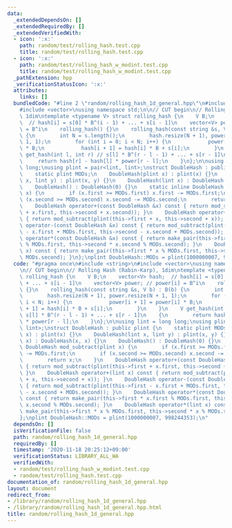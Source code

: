 ```yaml
---
data:
  _extendedDependsOn: []
  _extendedRequiredBy: []
  _extendedVerifiedWith:
  - icon: ':x:'
    path: random/test/rolling_hash.test.cpp
    title: random/test/rolling_hash.test.cpp
  - icon: ':x:'
    path: random/test/rolling_hash_w_modint.test.cpp
    title: random/test/rolling_hash_w_modint.test.cpp
  _pathExtension: hpp
  _verificationStatusIcon: ':x:'
  attributes:
    links: []
  bundledCode: "#line 2 \"random/rolling_hash_1d_general.hpp\"\n#include <string>\n\
    #include <vector>\nusing namespace std;\n\n// CUT begin\n// Rolling Hash (Rabin-Karp),\
    \ 1dim\ntemplate <typename V> struct rolling_hash {\n    V B;\n    vector<V> hash;\
    \  // hash[i] = s[0] * B^(i - 1) + ... + s[i - 1]\n    vector<V> power; // power[i]\
    \ = B^i\n    rolling_hash() {}\n    rolling_hash(const string &s, V b) : B(b)\
    \ {\n        int N = s.length();\n        hash.resize(N + 1), power.resize(N +\
    \ 1, 1);\n        for (int i = 0; i < N; i++) {\n            power[i + 1] = power[i]\
    \ * B;\n            hash[i + 1] = hash[i] * B + s[i];\n        }\n    }\n    V\
    \ get_hash(int l, int r) // s[l] * B^(r - l - 1) + ... + s[r - 1]\n    {\n   \
    \     return hash[r] - hash[l] * power[r - l];\n    }\n};\n\nusing lint = long\
    \ long;\nusing plint = pair<lint, lint>;\nstruct DoubleHash : public plint {\n\
    \    static plint MODs;\n    DoubleHash(plint x) : plint(x) {}\n    DoubleHash(lint\
    \ x, lint y) : plint(x, y) {}\n    DoubleHash(lint x) : DoubleHash(x, x) {}\n\
    \    DoubleHash() : DoubleHash(0) {}\n    static inline DoubleHash mod_subtract(plint\
    \ x) {\n        if (x.first >= MODs.first) x.first -= MODs.first;\n        if\
    \ (x.second >= MODs.second) x.second -= MODs.second;\n        return x;\n    }\n\
    \    DoubleHash operator+(const DoubleHash &x) const { return mod_subtract(plint(this->first\
    \ + x.first, this->second + x.second)); }\n    DoubleHash operator+(lint x) const\
    \ { return mod_subtract(plint(this->first + x, this->second + x)); }\n    DoubleHash\
    \ operator-(const DoubleHash &x) const { return mod_subtract(plint(this->first\
    \ - x.first + MODs.first, this->second - x.second + MODs.second)); }\n    DoubleHash\
    \ operator*(const DoubleHash &x) const { return make_pair(this->first * x.first\
    \ % MODs.first, this->second * x.second % MODs.second); }\n    DoubleHash operator*(lint\
    \ x) const { return make_pair(this->first * x % MODs.first, this->second * x %\
    \ MODs.second); }\n};\nplint DoubleHash::MODs = plint(1000000007, 998244353);\n"
  code: "#pragma once\n#include <string>\n#include <vector>\nusing namespace std;\n\
    \n// CUT begin\n// Rolling Hash (Rabin-Karp), 1dim\ntemplate <typename V> struct\
    \ rolling_hash {\n    V B;\n    vector<V> hash;  // hash[i] = s[0] * B^(i - 1)\
    \ + ... + s[i - 1]\n    vector<V> power; // power[i] = B^i\n    rolling_hash()\
    \ {}\n    rolling_hash(const string &s, V b) : B(b) {\n        int N = s.length();\n\
    \        hash.resize(N + 1), power.resize(N + 1, 1);\n        for (int i = 0;\
    \ i < N; i++) {\n            power[i + 1] = power[i] * B;\n            hash[i\
    \ + 1] = hash[i] * B + s[i];\n        }\n    }\n    V get_hash(int l, int r) //\
    \ s[l] * B^(r - l - 1) + ... + s[r - 1]\n    {\n        return hash[r] - hash[l]\
    \ * power[r - l];\n    }\n};\n\nusing lint = long long;\nusing plint = pair<lint,\
    \ lint>;\nstruct DoubleHash : public plint {\n    static plint MODs;\n    DoubleHash(plint\
    \ x) : plint(x) {}\n    DoubleHash(lint x, lint y) : plint(x, y) {}\n    DoubleHash(lint\
    \ x) : DoubleHash(x, x) {}\n    DoubleHash() : DoubleHash(0) {}\n    static inline\
    \ DoubleHash mod_subtract(plint x) {\n        if (x.first >= MODs.first) x.first\
    \ -= MODs.first;\n        if (x.second >= MODs.second) x.second -= MODs.second;\n\
    \        return x;\n    }\n    DoubleHash operator+(const DoubleHash &x) const\
    \ { return mod_subtract(plint(this->first + x.first, this->second + x.second));\
    \ }\n    DoubleHash operator+(lint x) const { return mod_subtract(plint(this->first\
    \ + x, this->second + x)); }\n    DoubleHash operator-(const DoubleHash &x) const\
    \ { return mod_subtract(plint(this->first - x.first + MODs.first, this->second\
    \ - x.second + MODs.second)); }\n    DoubleHash operator*(const DoubleHash &x)\
    \ const { return make_pair(this->first * x.first % MODs.first, this->second *\
    \ x.second % MODs.second); }\n    DoubleHash operator*(lint x) const { return\
    \ make_pair(this->first * x % MODs.first, this->second * x % MODs.second); }\n\
    };\nplint DoubleHash::MODs = plint(1000000007, 998244353);\n"
  dependsOn: []
  isVerificationFile: false
  path: random/rolling_hash_1d_general.hpp
  requiredBy: []
  timestamp: '2020-11-18 20:25:12+09:00'
  verificationStatus: LIBRARY_ALL_WA
  verifiedWith:
  - random/test/rolling_hash_w_modint.test.cpp
  - random/test/rolling_hash.test.cpp
documentation_of: random/rolling_hash_1d_general.hpp
layout: document
redirect_from:
- /library/random/rolling_hash_1d_general.hpp
- /library/random/rolling_hash_1d_general.hpp.html
title: random/rolling_hash_1d_general.hpp
---
```

